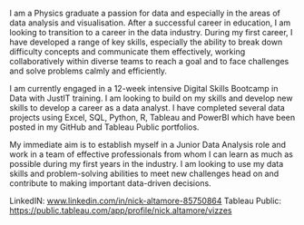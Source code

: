 I am a Physics graduate a passion for data and especially in the areas of data analysis and visualisation. After a successful career in education, I am looking to transition to a career in the data industry. During my first career, I have developed a range of key skills, especially the ability to break down difficulty concepts and communicate them effectively, working collaboratively within diverse teams to reach a goal and to face challenges and solve problems calmly and efficiently. 

I am currently engaged in a 12-week intensive Digital Skills Bootcamp in Data with JustIT training. I am looking to build on my skills and develop new skills to develop a career as a data analyst. I have completed several data projects using Excel, SQL, Python, R, Tableau and PowerBI which have been posted in my GitHub and Tableau Public portfolios. 

My immediate aim is to establish myself in a Junior Data Analysis role and work in a team of effective professionals from whom I can learn as much as possible during my first years in the industry. I am looking to use my data skills and problem-solving abilities to meet new challenges head on and contribute to making important data-driven decisions.

LinkedIN: www.linkedin.com/in/nick-altamore-85750864
Tableau Public: https://public.tableau.com/app/profile/nick.altamore/vizzes
